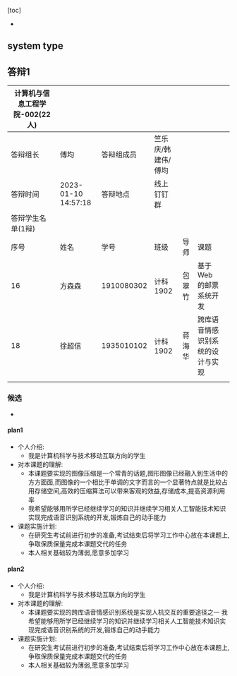 [toc]

- 



## system type

## 答辩1

| 计算机与信息工程学院-002(22人) |                     |            |                    |        |                                  |      |
| ------------------------------ | ------------------- | ---------- | ------------------ | ------ | -------------------------------- | ---- |
| 答辩组长                       | 傅均                | 答辩组成员 | 竺乐庆/韩建伟/傅均 |        |                                  |      |
| 答辩时间                       | 2023-01-10 14:57:18 | 答辩地点   | 线上钉钉群         |        |                                  |      |
| 答辩学生名单(1辩)              |                     |            |                    |        |                                  |      |
| 序号                           | 姓名                | 学号       | 班级               | 导师   | 课题                             |      |
| 16                             | 方森森              | 1910080302 | 计科1902           | 包翠竹 | 基于Web的邮票系统开发            |      |
| 18                             | 徐超信              | 1935010102 | 计科1902           | 蒋海华 | 跨库语音情感识别系统的设计与实现 |      |
|                                |                     |            |                    |        |                                  |      |

### 候选

- 

#### plan1

- 个人介绍:
  - 我是计算机科学与技术移动互联方向的学生
- 对本课题的理解:
  - 本课题要实现的图像压缩是一个常青的话题,图形图像已经融入到生活中的方方面面,而图像的一个相比于单调的文字而言的一个显著特点就是比较占用存储空间,高效的压缩算法可以带来客观的效益,存储成本,提高资源利用率
  - 我希望能够用所学已经继续学习的知识并继续学习相关人工智能技术知识实现完成语音识别系统的开发,锻炼自己的动手能力
- 课题实施计划:
  - 在研究生考试前进行初步的准备,考试结束后将学习工作中心放在本课题上,争取保质保量完成本课题交代的任务
  - 本人相关基础较为薄弱,愿意多加学习

#### plan2

- 个人介绍:
  - 我是计算机科学与技术移动互联方向的学生
- 对本课题的理解:
  - 本课题要实现的跨库语音情感识别系统是实现人机交互的重要途径之一
    我希望能够用所学已经继续学习的知识并继续学习相关人工智能技术知识实现完成语音识别系统的开发,锻炼自己的动手能力
- 课题实施计划:
  - 在研究生考试前进行初步的准备,考试结束后将学习工作中心放在本课题上,争取保质保量完成本课题交代的任务
  - 本人相关基础较为薄弱,愿意多加学习 
